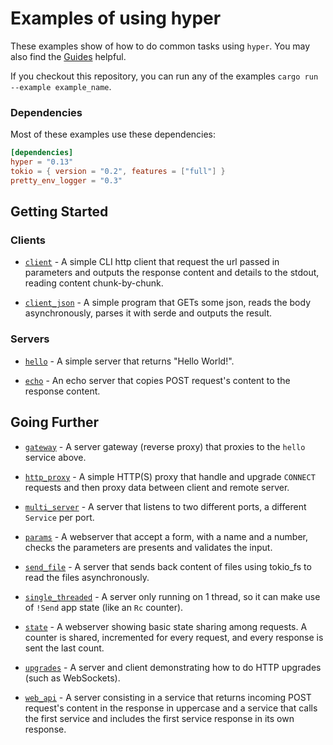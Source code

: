 # Examples of using hyper

These examples show of how to do common tasks using `hyper`. You may also find the [Guides](https://hyper.rs/guides) helpful.

If you checkout this repository, you can run any of the examples `cargo run --example example_name`.

### Dependencies

Most of these examples use these dependencies:

```toml
[dependencies]
hyper = "0.13"
tokio = { version = "0.2", features = ["full"] }
pretty_env_logger = "0.3"
```

## Getting Started

### Clients

* [`client`](client.rs) - A simple CLI http client that request the url passed in parameters and outputs the response content and details to the stdout, reading content chunk-by-chunk.

* [`client_json`](client_json.rs) - A simple program that GETs some json, reads the body asynchronously, parses it with serde and outputs the result.

### Servers

* [`hello`](hello.rs) - A simple server that returns "Hello World!".

* [`echo`](echo.rs) - An echo server that copies POST request's content to the response content.

## Going Further

* [`gateway`](gateway.rs) - A server gateway (reverse proxy) that proxies to the `hello` service above.

* [`http_proxy`](http_proxy.rs) - A simple HTTP(S) proxy that handle and upgrade `CONNECT` requests and then proxy data between client and remote server.

* [`multi_server`](multi_server.rs) - A server that listens to two different ports, a different `Service` per port.

* [`params`](params.rs) - A webserver that accept a form, with a name and a number, checks the parameters are presents and validates the input.

* [`send_file`](send_file.rs) - A server that sends back content of files using tokio_fs to read the files asynchronously.

* [`single_threaded`](single_threaded.rs) - A server only running on 1 thread, so it can make use of `!Send` app state (like an `Rc` counter).

* [`state`](state.rs) - A webserver showing basic state sharing among requests. A counter is shared, incremented for every request, and every response is sent the last count.

* [`upgrades`](upgrades.rs) - A server and client demonstrating how to do HTTP upgrades (such as WebSockets).

* [`web_api`](web_api.rs) - A server consisting in a service that returns incoming POST request's content in the response in uppercase and a service that calls the first service and includes the first service response in its own response.
